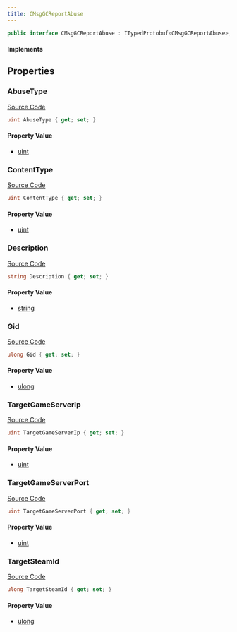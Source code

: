 ```yaml
---
title: CMsgGCReportAbuse
---
```


```csharp
public interface CMsgGCReportAbuse : ITypedProtobuf<CMsgGCReportAbuse>, INativeHandle
```

#### Implements

## Properties

### AbuseType

[Source Code](https://github.com/swiftly-solution/swiftlys2/blob/main/managed/src/SwiftlyS2.Generated/Protobufs/Interfaces/CMsgGCReportAbuse.cs#L22)

```csharp
uint AbuseType { get; set; }
```

#### Property Value

- [uint](https://learn.microsoft.com/dotnet/api/system.uint32)

### ContentType

[Source Code](https://github.com/swiftly-solution/swiftlys2/blob/main/managed/src/SwiftlyS2.Generated/Protobufs/Interfaces/CMsgGCReportAbuse.cs#L25)

```csharp
uint ContentType { get; set; }
```

#### Property Value

- [uint](https://learn.microsoft.com/dotnet/api/system.uint32)

### Description

[Source Code](https://github.com/swiftly-solution/swiftlys2/blob/main/managed/src/SwiftlyS2.Generated/Protobufs/Interfaces/CMsgGCReportAbuse.cs#L16)

```csharp
string Description { get; set; }
```

#### Property Value

- [string](https://learn.microsoft.com/dotnet/api/system.string)

### Gid

[Source Code](https://github.com/swiftly-solution/swiftlys2/blob/main/managed/src/SwiftlyS2.Generated/Protobufs/Interfaces/CMsgGCReportAbuse.cs#L19)

```csharp
ulong Gid { get; set; }
```

#### Property Value

- [ulong](https://learn.microsoft.com/dotnet/api/system.uint64)

### TargetGameServerIp

[Source Code](https://github.com/swiftly-solution/swiftlys2/blob/main/managed/src/SwiftlyS2.Generated/Protobufs/Interfaces/CMsgGCReportAbuse.cs#L28)

```csharp
uint TargetGameServerIp { get; set; }
```

#### Property Value

- [uint](https://learn.microsoft.com/dotnet/api/system.uint32)

### TargetGameServerPort

[Source Code](https://github.com/swiftly-solution/swiftlys2/blob/main/managed/src/SwiftlyS2.Generated/Protobufs/Interfaces/CMsgGCReportAbuse.cs#L31)

```csharp
uint TargetGameServerPort { get; set; }
```

#### Property Value

- [uint](https://learn.microsoft.com/dotnet/api/system.uint32)

### TargetSteamId

[Source Code](https://github.com/swiftly-solution/swiftlys2/blob/main/managed/src/SwiftlyS2.Generated/Protobufs/Interfaces/CMsgGCReportAbuse.cs#L13)

```csharp
ulong TargetSteamId { get; set; }
```

#### Property Value

- [ulong](https://learn.microsoft.com/dotnet/api/system.uint64)

